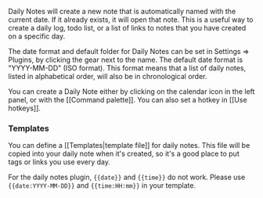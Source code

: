 Daily Notes will create a new note that is automatically named with the current date. If it already exists, it will open that note. This is a useful way to create a daily log, todo list, or a list of links to notes that you have created on a specific day.  

The date format and default folder for Daily Notes can be set in Settings => Plugins, by clicking the gear next to the name.  The default date format is "YYYY-MM-DD" (ISO format). This format means that a list of daily notes, listed in alphabetical order, will also be in chronological order. 

You can create a Daily Note either by clicking on the calendar icon in the left panel, or with the [[Command palette]]. You can also set a hotkey in [[Use hotkeys]].

### Templates
You can define a [[Templates|template file]] for daily notes. This file will be copied into your daily note when it's created, so it's a good place to put tags or links you use every day.

For the daily notes plugin, `{{date}}` and `{{time}}` do not work. Please use `{{date:YYYY-MM-DD}}` and `{{time:HH:mm}}` in your template.
